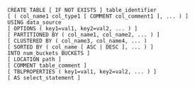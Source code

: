 

    CREATE TABLE [ IF NOT EXISTS ] table_identifier
    [ ( col_name1 col_type1 [ COMMENT col_comment1 ], ... ) ]
    USING data_source
    [ OPTIONS ( key1=val1, key2=val2, ... ) ]
    [ PARTITIONED BY ( col_name1, col_name2, ... ) ]
    [ CLUSTERED BY ( col_name3, col_name4, ... )
    [ SORTED BY ( col_name [ ASC | DESC ], ... ) ]
    INTO num_buckets BUCKETS ]
    [ LOCATION path ]
    [ COMMENT table_comment ]
    [ TBLPROPERTIES ( key1=val1, key2=val2, ... ) ]
    [ AS select_statement ]


